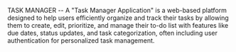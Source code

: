 TASK MANAGER --
A "Task Manager Application" is a web-based platform designed to help users efficiently organize and track their tasks by allowing them to create, edit, prioritize, and manage their to-do list with features like due dates, status updates, and task categorization, often including user authentication for personalized task management. 